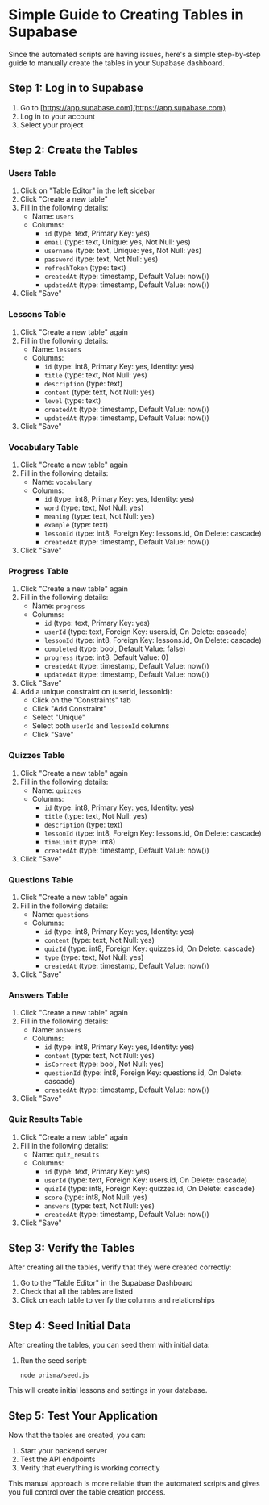# Simple Guide to Creating Tables in Supabase

Since the automated scripts are having issues, here's a simple step-by-step guide to manually create the tables in your Supabase dashboard.

## Step 1: Log in to Supabase

1. Go to [https://app.supabase.com](https://app.supabase.com)
2. Log in to your account
3. Select your project

## Step 2: Create the Tables

### Users Table
1. Click on "Table Editor" in the left sidebar
2. Click "Create a new table"
3. Fill in the following details:
   - Name: `users`
   - Columns:
     - `id` (type: text, Primary Key: yes)
     - `email` (type: text, Unique: yes, Not Null: yes)
     - `username` (type: text, Unique: yes, Not Null: yes)
     - `password` (type: text, Not Null: yes)
     - `refreshToken` (type: text)
     - `createdAt` (type: timestamp, Default Value: now())
     - `updatedAt` (type: timestamp, Default Value: now())
4. Click "Save"

### Lessons Table
1. Click "Create a new table" again
2. Fill in the following details:
   - Name: `lessons`
   - Columns:
     - `id` (type: int8, Primary Key: yes, Identity: yes)
     - `title` (type: text, Not Null: yes)
     - `description` (type: text)
     - `content` (type: text, Not Null: yes)
     - `level` (type: text)
     - `createdAt` (type: timestamp, Default Value: now())
     - `updatedAt` (type: timestamp, Default Value: now())
3. Click "Save"

### Vocabulary Table
1. Click "Create a new table" again
2. Fill in the following details:
   - Name: `vocabulary`
   - Columns:
     - `id` (type: int8, Primary Key: yes, Identity: yes)
     - `word` (type: text, Not Null: yes)
     - `meaning` (type: text, Not Null: yes)
     - `example` (type: text)
     - `lessonId` (type: int8, Foreign Key: lessons.id, On Delete: cascade)
     - `createdAt` (type: timestamp, Default Value: now())
3. Click "Save"

### Progress Table
1. Click "Create a new table" again
2. Fill in the following details:
   - Name: `progress`
   - Columns:
     - `id` (type: text, Primary Key: yes)
     - `userId` (type: text, Foreign Key: users.id, On Delete: cascade)
     - `lessonId` (type: int8, Foreign Key: lessons.id, On Delete: cascade)
     - `completed` (type: bool, Default Value: false)
     - `progress` (type: int8, Default Value: 0)
     - `createdAt` (type: timestamp, Default Value: now())
     - `updatedAt` (type: timestamp, Default Value: now())
3. Click "Save"
4. Add a unique constraint on (userId, lessonId):
   - Click on the "Constraints" tab
   - Click "Add Constraint"
   - Select "Unique"
   - Select both `userId` and `lessonId` columns
   - Click "Save"

### Quizzes Table
1. Click "Create a new table" again
2. Fill in the following details:
   - Name: `quizzes`
   - Columns:
     - `id` (type: int8, Primary Key: yes, Identity: yes)
     - `title` (type: text, Not Null: yes)
     - `description` (type: text)
     - `lessonId` (type: int8, Foreign Key: lessons.id, On Delete: cascade)
     - `timeLimit` (type: int8)
     - `createdAt` (type: timestamp, Default Value: now())
3. Click "Save"

### Questions Table
1. Click "Create a new table" again
2. Fill in the following details:
   - Name: `questions`
   - Columns:
     - `id` (type: int8, Primary Key: yes, Identity: yes)
     - `content` (type: text, Not Null: yes)
     - `quizId` (type: int8, Foreign Key: quizzes.id, On Delete: cascade)
     - `type` (type: text, Not Null: yes)
     - `createdAt` (type: timestamp, Default Value: now())
3. Click "Save"

### Answers Table
1. Click "Create a new table" again
2. Fill in the following details:
   - Name: `answers`
   - Columns:
     - `id` (type: int8, Primary Key: yes, Identity: yes)
     - `content` (type: text, Not Null: yes)
     - `isCorrect` (type: bool, Not Null: yes)
     - `questionId` (type: int8, Foreign Key: questions.id, On Delete: cascade)
     - `createdAt` (type: timestamp, Default Value: now())
3. Click "Save"

### Quiz Results Table
1. Click "Create a new table" again
2. Fill in the following details:
   - Name: `quiz_results`
   - Columns:
     - `id` (type: text, Primary Key: yes)
     - `userId` (type: text, Foreign Key: users.id, On Delete: cascade)
     - `quizId` (type: int8, Foreign Key: quizzes.id, On Delete: cascade)
     - `score` (type: int8, Not Null: yes)
     - `answers` (type: text, Not Null: yes)
     - `createdAt` (type: timestamp, Default Value: now())
3. Click "Save"

## Step 3: Verify the Tables

After creating all the tables, verify that they were created correctly:

1. Go to the "Table Editor" in the Supabase Dashboard
2. Check that all the tables are listed
3. Click on each table to verify the columns and relationships

## Step 4: Seed Initial Data

After creating the tables, you can seed them with initial data:

1. Run the seed script:
   ```
   node prisma/seed.js
   ```

This will create initial lessons and settings in your database.

## Step 5: Test Your Application

Now that the tables are created, you can:

1. Start your backend server
2. Test the API endpoints
3. Verify that everything is working correctly

This manual approach is more reliable than the automated scripts and gives you full control over the table creation process.
